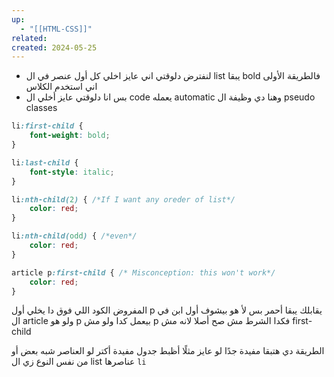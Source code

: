 ```yaml
---
up:
  - "[[HTML-CSS]]"
related: 
created: 2024-05-25
---
```


- لنفترض دلوقتي اني عايز اخلي كل أول عنصر في ال list يبقا bold فالطريقة الأولى اني استخدم الكلاس 
- بس انا دلوقتي عايز أخلي ال code يعمله automatic وهنا دي وظيفة ال pseudo classes
```CSS
li:first-child {
	font-weight: bold;
}

li:last-child {
	font-style: italic;
}

li:nth-child(2) { /*If I want any oreder of list*/
	color: red;
}

li:nth-child(odd) { /*even*/
	color: red;
}

article p:first-child { /* Misconception: this won't work*/
	color: red;
}
```

المفروض الكود اللي فوق دا يخلي أول p يقابلك يبقا أحمر
بس لأ هو بيشوف أول ابن في ال article ولو هو p بيعمل كدا ولو مش p فكدا الشرط مش صح أصلا لانه مش first-child

الطريقة دي هتبقا مفيدة جدًا لو عايز مثلًا أظبط جدول 
مفيدة أكتر لو العناصر شبه بعض أو من نفس النوع زي ال list عناصرها `li`